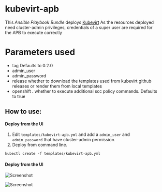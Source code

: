 # kubevirt-apb
This *Ansible Playbook Bundle* deploys [Kubevirt](http://www.kubevirt.io)
As the resources deployed need cluster-admin privileges, credentials of a super user are required for the APB to execute correctly

# Parameters used

- tag Defaults to 0.2.0
- admin_user
- admin_password
- release whether to download the templates used from kubevirt github releases or render them from local templates
- openshift . whether to execute additional scc policy commands. Defaults to true

## How to use:

#### Deploy from the UI

1) Edit ```templates/kubevirt-apb.yml``` and add a ```admin_user``` and
   ```admin_password``` that have cluster-admin permission.
2) Deploy from command line.

```
kubectl create -f templates/kubevirt-apb.yml
```

#### Deploy from the UI

![Screenshot](images/kubevirt1.png)


![Screenshot](images/kubevirt2.png)
